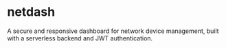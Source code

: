 # netdash
A secure and responsive dashboard for network device management, built with a serverless backend and JWT authentication.
